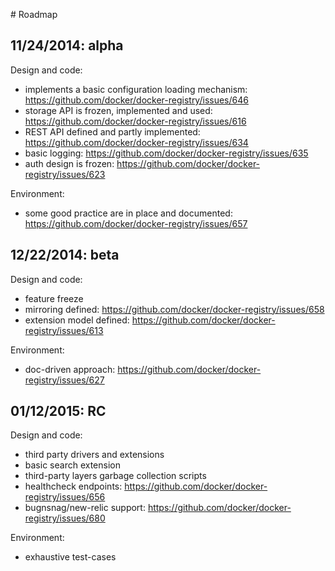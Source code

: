 # Roadmap

## 11/24/2014: alpha

Design and code:

- implements a basic configuration loading mechanism: https://github.com/docker/docker-registry/issues/646
- storage API is frozen, implemented and used: https://github.com/docker/docker-registry/issues/616
- REST API defined and partly implemented: https://github.com/docker/docker-registry/issues/634
- basic logging: https://github.com/docker/docker-registry/issues/635
- auth design is frozen: https://github.com/docker/docker-registry/issues/623

Environment:

- some good practice are in place and documented: https://github.com/docker/docker-registry/issues/657

## 12/22/2014: beta

Design and code:

- feature freeze
- mirroring defined: https://github.com/docker/docker-registry/issues/658
- extension model defined: https://github.com/docker/docker-registry/issues/613

Environment:

- doc-driven approach: https://github.com/docker/docker-registry/issues/627

## 01/12/2015: RC

Design and code:

- third party drivers and extensions
- basic search extension
- third-party layers garbage collection scripts
- healthcheck endpoints: https://github.com/docker/docker-registry/issues/656
- bugnsnag/new-relic support: https://github.com/docker/docker-registry/issues/680

Environment:

- exhaustive test-cases
